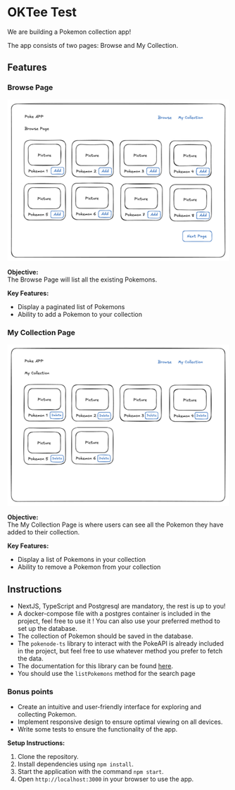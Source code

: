# OKTee Test

We are building a Pokemon collection app!

The app consists of two pages: Browse and My Collection.

## Features

### Browse Page

![Browse Page](./src/assets/browse-page.png)

**Objective:**  
The Browse Page will list all the existing Pokemons.

**Key Features:**

- Display a paginated list of Pokemons
- Ability to add a Pokemon to your collection

### My Collection Page

![My Collection Page](./src/assets/my-collection-page.png)

**Objective:**  
The My Collection Page is where users can see all the Pokemon they have added to their collection.

**Key Features:**

- Display a list of Pokemons in your collection
- Ability to remove a Pokemon from your collection

## Instructions

- NextJS, TypeScript and Postgresql are mandatory, the rest is up to you!
- A docker-compose file with a postgres container is included in the project, feel free to use it !
  You can also use your preferred method to set up the database.
- The collection of Pokemon should be saved in the database.
- The `pokenode-ts` library to interact with the PokeAPI is already included in the project, but
  feel free to use whatever method you prefer to fetch the data.
- The documentation for this library can be found [here](https://pokenode-ts.vercel.app/).
- You should use the `listPokemons` method for the search page

### Bonus points

- Create an intuitive and user-friendly interface for exploring and collecting Pokemon.
- Implement responsive design to ensure optimal viewing on all devices.
- Write some tests to ensure the functionality of the app.

**Setup Instructions:**

1. Clone the repository.
2. Install dependencies using `npm install`.
3. Start the application with the command `npm start`.
4. Open `http://localhost:3000` in your browser to use the app.
